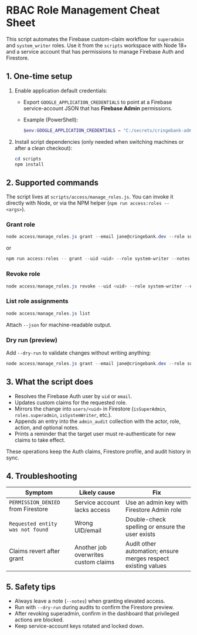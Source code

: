 # RBAC Role Management Cheat Sheet

This script automates the Firebase custom-claim workflow for `superadmin` and `system_writer` roles. Use it from the `scripts` workspace with Node 18+ and a service account that has permissions to manage Firebase Auth and Firestore.

## 1. One-time setup

1. Enable application default credentials:
   - Export `GOOGLE_APPLICATION_CREDENTIALS` to point at a Firebase service-account JSON that has **Firebase Admin** permissions.
   - Example (PowerShell):

     ```powershell
     $env:GOOGLE_APPLICATION_CREDENTIALS = "C:/secrets/cringebank-admin.json"
     ```

2. Install script dependencies (only needed when switching machines or after a clean checkout):

   ```powershell
   cd scripts
   npm install
   ```

## 2. Supported commands

The script lives at `scripts/access/manage_roles.js`. You can invoke it directly with Node, or via the NPM helper (`npm run access:roles -- <args>`).

### Grant role

```powershell
node access/manage_roles.js grant --email jane@cringebank.dev --role superadmin --notes "Contest jury onboarding"
```

or

```powershell
npm run access:roles -- grant --uid <uid> --role system-writer --notes "Batch import bot"
```

### Revoke role

```powershell
node access/manage_roles.js revoke --uid <uid> --role system-writer --notes "Contract ended"
```

### List role assignments

```powershell
node access/manage_roles.js list
```

Attach `--json` for machine-readable output.

### Dry run (preview)

Add `--dry-run` to validate changes without writing anything:

```powershell
node access/manage_roles.js grant --email jane@cringebank.dev --role superadmin --dry-run
```

## 3. What the script does

- Resolves the Firebase Auth user by `uid` or `email`.
- Updates custom claims for the requested role.
- Mirrors the change into `users/<uid>` in Firestore (`isSuperAdmin`, `roles.superadmin`, `isSystemWriter`, etc.).
- Appends an entry into the `admin_audit` collection with the actor, role, action, and optional notes.
- Prints a reminder that the target user must re-authenticate for new claims to take effect.

These operations keep the Auth claims, Firestore profile, and audit history in sync.

## 4. Troubleshooting

| Symptom | Likely cause | Fix |
| --- | --- | --- |
| `PERMISSION_DENIED` from Firestore | Service account lacks access | Use an admin key with Firestore Admin role |
| `Requested entity was not found` | Wrong UID/email | Double-check spelling or ensure the user exists |
| Claims revert after grant | Another job overwrites custom claims | Audit other automation; ensure merges respect existing values |

## 5. Safety tips

- Always leave a note (`--notes`) when granting elevated access.
- Run with `--dry-run` during audits to confirm the Firestore preview.
- After revoking superadmin, confirm in the dashboard that privileged actions are blocked.
- Keep service-account keys rotated and locked down.
